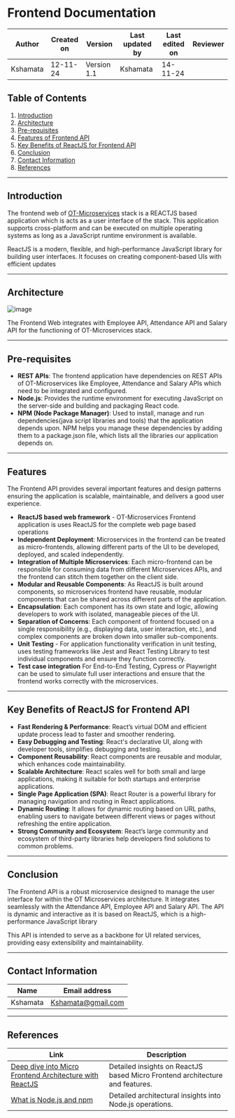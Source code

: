# Frontend Documentation

| **Author**            | **Created on** | **Version** | **Last updated by**       | **Last edited on** | **Reviewer**      |
|-----------------------|----------------|-------------|----------------------------|---------------------|-------------------|
| Kshamata      | 12-11-24       | Version 1.1  | Kshamata           | 14-11-24         |     |

## Table of Contents
1. [Introduction](#introduction)
2. [Architecture](#architecture)
3. [Pre-requisites](#pre-requisites)
4. [Features of Frontend API](#features)
5. [Key Benefits of ReactJS for Frontend API](#key-benefits-of-reactjs-for-frontend-api)
10. [Conclusion](#conclusion)
11. [Contact Information](#contact-information)
12. [References](#references)


---



## Introduction

The frontend web of [OT-Microservices](https://github.com/OT-MICROSERVICES) stack is a REACTJS based application which is acts as a user interface of the stack. This application supports cross-platform and can be executed on multiple operating systems as long as a JavaScript runtime environment is available. 

ReactJS is a modern, flexible, and high-performance JavaScript library for building user interfaces. It focuses on creating component-based UIs with efficient updates

---

## Architecture

![image](https://github.com/user-attachments/assets/b21a1e00-d111-4ddd-82ad-e54591aea372)


The Frontend Web integrates with Employee API, Attendance API and Salary API for the functioning of OT-Microservices stack. 

---

## Pre-requisites

- **REST APIs**: The frontend application have dependencies on REST APIs of OT-Microservices like Employee, Attendance and Salary APIs which need to be integrated and configured.
- **Node.js**: Provides the runtime environment for executing JavaScript on the server-side and building and packaging React code.
- **NPM (Node Package Manager)**: Used to install, manage and run dependencies(java script libraries and tools) that the application depends upon.
NPM helps you manage these dependencies by adding them to a package.json file, which lists all the libraries our application depends on.

---

## Features

The Frontend API provides several important features and design patterns ensuring the application is scalable, maintainable, and delivers a good user experience. 

- **ReactJS based web framework** - OT-Microservices Frontend application is uses ReactJS for the complete web page based operations
- **Independent Deployment**: Microservices in the frontend can be treated as micro-frontends, allowing different parts of the UI to be developed, deployed, and scaled independently.
- **Integration of Multiple Microservices**: Each micro-frontend can be responsible for consuming data from different Microservices APIs, and the frontend can stitch them together on the client side.
- **Modular and Reusable Components**: As ReactJS is built around components, so microservices frontend have reusable, modular components that can be shared across different parts of the application.
- **Encapsulation**: Each component has its own state and logic, allowing developers to work with isolated, manageable pieces of the UI.
- **Separation of Concerns**: Each component of frontend focused on a single responsibility (e.g., displaying data, user interaction, etc.), and complex components are broken down into smaller sub-components.
- **Unit Testing** - For application functionality verification in unit testing, uses testing frameworks like Jest and React Testing Library to test individual components and ensure they function correctly.
- **Test case integration** For End-to-End Testing, Cypress or Playwright can be used to simulate full user interactions and ensure that the frontend works correctly with the microservices.

---

## Key Benefits of ReactJS for Frontend API

- **Fast Rendering & Performance**: React’s virtual DOM and efficient update process lead to faster and smoother rendering.
- **Easy Debugging and Testing**: React's declarative UI, along with developer tools, simplifies debugging and testing.
- **Component Reusability**: React components are reusable and modular, which enhances code maintainability.
- **Scalable Architecture**: React scales well for both small and large applications, making it suitable for both startups and enterprise applications.
- **Single Page Application (SPA)**: React Router is a powerful library for managing navigation and routing in React applications.
- **Dynamic Routing**: It allows for dynamic routing based on URL paths, enabling users to navigate between different views or pages without refreshing the entire application.
- **Strong Community and Ecosystem**: React’s large community and ecosystem of third-party libraries help developers find solutions to common problems.

---

## Conclusion

The Frontend API is a robust microservice designed to manage the user interface for within the OT Microservices architecture. It integrates seamlessly with the Attendance API, Employee API and Salary API. The API is dynamic and interactive as it is based on ReactJS, which is a high-performance JavaScript library

This API is intended to serve as a backbone for UI related services, providing easy extensibility and maintainability. 

---

## Contact Information

| **Name**            | **Email address**                  |
|---------------------|------------------------------------|
| Kshamata    | Kshamata@gmail.com        |

---

## References

| Link                                                                                                          | Description                                               |
|---------------------------------------------------------------------------------------------------------------|-----------------------------------------------------------|
| [Deep dive into Micro Frontend Architecture with ReactJS](https://medium.com/@isuruariyarathna2k00/a-deep-dive-into-micro-frontend-architecture-with-react-js-264ca6edca6b/what-is-redis-and-how-does-it-work-cfe2853eb9a9) | Detailed insights on ReactJS based Micro Frontend architecture and features.               |
| [What is Node.js and npm]()                                              | Detailed architectural insights into Node.js operations.    |

